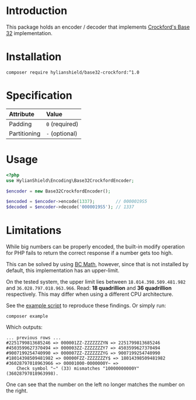 # Introduction

This package holds an encoder / decoder that implements
[Crockford's Base 32](http://www.crockford.com/wrmg/base32.html)
implementation.

# Installation

```shell
composer require hylianshield/base32-crockford:^1.0
```

# Specification

| Attribute     | Value          |
|:--------------|:---------------|
| Padding       | `0` (required) |
| Partitioning  | `-` (optional) |

# Usage

```php
<?php
use HylianShield\Encoding\Base32CrockfordEncoder;

$encoder = new Base32CrockfordEncoder();

$encoded = $encoder->encode(1337);        // 0000019S5
$decoded = $encoder->decode('0000019S5'); // 1337
```

# Limitations

While big numbers can be properly encoded, the built-in modify operation for PHP
fails to return the correct response if a number gets too high.

This can be solved by using
[BC Math](http://php.net/manual/en/book.bc.php),
however, since that is not installed by default, this implementation has an
upper-limit.

On the tested system, the upper limit lies between
`18.014.398.509.481.982` and `36.028.797.018.963.966`.
Read: **18 quadrillion** and **36 quadrillion** respectively.
This may differ when using a different CPU architecture.

See the [example script](examples/basic-range.php) to reproduce these findings.
Or simply run:

```shell
composer example
```

Which outputs:

```
... previous rows ...
#2251799813685246 => 000001ZZ-ZZZZZZZYN => 2251799813685246
#4503599627370494 => 000003ZZ-ZZZZZZZY7 => 4503599627370494
#9007199254740990 => 000007ZZ-ZZZZZZZYG => 9007199254740990
#18014398509481982 => 00000FZZ-ZZZZZZZY$ => 18014398509481982
#36028797018963966 => 00001000-0000000Y~ => 
	Check symbol "~" (33) mismatches "10000000000Y" (36028797018963998).
```

One can see that the number on the left no longer matches the number on the right.

